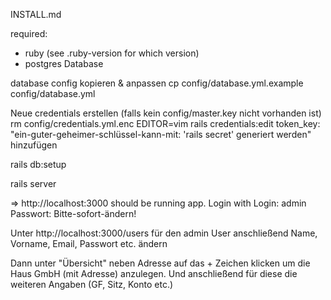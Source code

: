 INSTALL.md

required:
* ruby (see .ruby-version for which version)
* postgres Database

database config kopieren & anpassen
    cp config/database.yml.example config/database.yml

Neue credentials erstellen (falls kein config/master.key nicht vorhanden ist)
rm config/credentials.yml.enc
EDITOR=vim rails credentials:edit
token_key: "ein-guter-geheimer-schlüssel-kann-mit: 'rails secret' generiert werden"
hinzufügen

rails db:setup

rails server

=> http://localhost:3000
should be running app.
Login with
Login: admin
Passwort: Bitte-sofort-ändern!

Unter
http://localhost:3000/users
für den admin User anschließend Name, Vorname, Email, Passwort etc. ändern

Dann unter "Übersicht" neben Adresse auf das + Zeichen klicken um die Haus GmbH (mit Adresse) anzulegen.
Und anschließend für diese die weiteren Angaben (GF, Sitz, Konto etc.)
